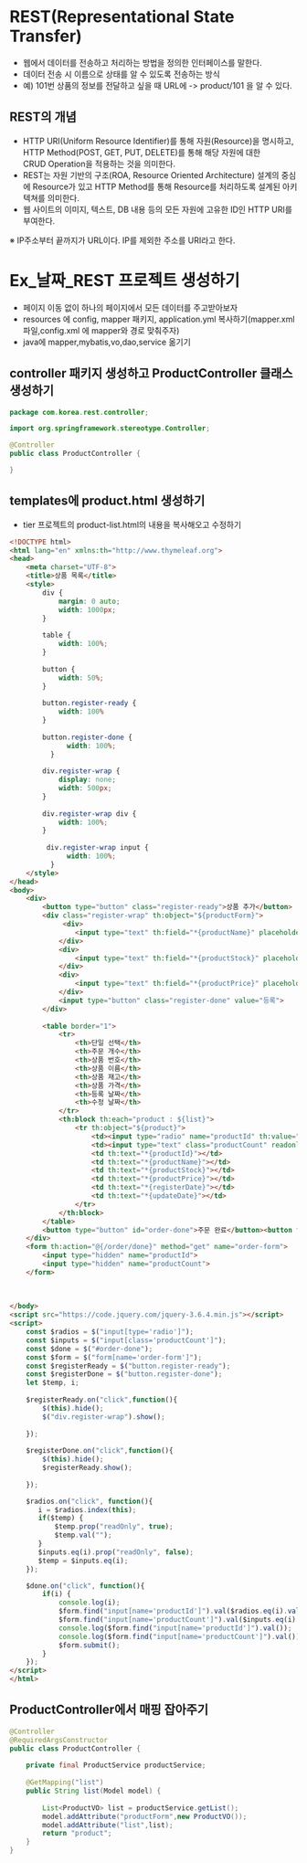 # REST(Representational State Transfer)
- 웹에서 데이터를 전송하고 처리하는 방법을 정의한 인터페이스를 말한다.
- 데이터 전송 시 이름으로 상태를 알 수 있도록 전송하는 방식
- 예) 101번 상품의 정보를 전달하고 싶을 때 URL에 -> product/101 을 알 수 있다.

## REST의 개념
- HTTP URI(Uniform Resource Identifier)를 통해 자원(Resource)을 명시하고,<br> HTTP Method(POST, GET, PUT, DELETE)를 통해 해당 자원에 대한<br> CRUD Operation을 적용하는 것을 의미한다.
- REST는 자원 기반의 구조(ROA, Resource Oriented Architecture) 설계의 중심에 Resource가 있고 HTTP Method를 통해 Resource를 처리하도록 설계된 아키텍쳐를 의미한다.
- 웹 사이트의 이미지, 텍스트, DB 내용 등의 모든 자원에 고유한 ID인 HTTP URI를 부여한다.

※ IP주소부터 끝까지가 URL이다. IP를 제외한 주소를 URI라고 한다.

# Ex_날짜_REST 프로젝트 생성하기
- 페이지 이동 없이 하나의 페이지에서 모든 데이터를 주고받아보자
- resources 에 config, mapper 패키지, application.yml 복사하기(mapper.xml파일,config.xml 에 mapper와 경로 맞춰주자)
- java에 mapper,mybatis,vo,dao,service 옮기기

## controller 패키지 생성하고 ProductController 클래스 생성하기
```java
package com.korea.rest.controller;

import org.springframework.stereotype.Controller;

@Controller
public class ProductController {

}

```

## templates에 product.html 생성하기
- tier 프로젝트의 product-list.html의 내용을 복사해오고 수정하기
```html
<!DOCTYPE html>
<html lang="en" xmlns:th="http://www.thymeleaf.org">
<head>
    <meta charset="UTF-8">
    <title>상품 목록</title>
  	<style>
  		div {
  			margin: 0 auto;
  			width: 1000px;
  		}
  
  		table {
  			width: 100%;
  		}
  
  		button {
  			width: 50%;
  		}
  
  		button.register-ready {
  			width: 100%
  		}
  		
  		button.register-done {
              width: 100%;
          }
  
  		div.register-wrap {
  			display: none;
  			width: 500px;
  		}
  
  		div.register-wrap div {
  			width: 100%;
  		}
  		
  		 div.register-wrap input {
              width: 100%;
          }
  	</style>
</head>
<body>
    <div>
		<button type="button" class="register-ready">상품 추가</button>
		<div class="register-wrap" th:object="${productForm}">
			 <div>
	            <input type="text" th:field="*{productName}" placeholder="상품 이름">
	        </div>
	        <div>
	            <input type="text" th:field="*{productStock}" placeholder="상품 재고">
	        </div>
	        <div>
	            <input type="text" th:field="*{productPrice}" placeholder="상품 가격">
	        </div>
	        <input type="button" class="register-done" value="등록">
        </div>
        
        <table border="1">
            <tr>
                <th>단일 선택</th>
                <th>주문 개수</th>
                <th>상품 번호</th>
                <th>상품 이름</th>
                <th>상품 재고</th>
                <th>상품 가격</th>
                <th>등록 날짜</th>
                <th>수정 날짜</th>
            </tr>
            <th:block th:each="product : ${list}">
                <tr th:object="${product}">
                    <td><input type="radio" name="productId" th:value="*{productId}"></td>
                    <td><input type="text" class="productCount" readonly></td>
                    <td th:text="*{productId}"></td>
                    <td th:text="*{productName}"></td>
                    <td th:text="*{productStock}"></td>
                    <td th:text="*{productPrice}"></td>
                    <td th:text="*{registerDate}"></td>
                    <td th:text="*{updateDate}"></td>
                </tr>
            </th:block>
        </table>
        <button type="button" id="order-done">주문 완료</button><button type="button" onclick="location.href='/order/list';">주문 내역</button>
    </div>
    <form th:action="@{/order/done}" method="get" name="order-form">
        <input type="hidden" name="productId">
        <input type="hidden" name="productCount">
    </form>
    
    
    
</body>
<script src="https://code.jquery.com/jquery-3.6.4.min.js"></script>
<script>
    const $radios = $("input[type='radio']");
    const $inputs = $("input[class='productCount']");
    const $done = $("#order-done");
    const $form = $("form[name='order-form']");
    const $registerReady = $("button.register-ready");
    const $registerDone = $("button.register-done");
    let $temp, i;
    
    $registerReady.on("click",function(){
		$(this).hide();
		$("div.register-wrap").show();
		
	});
	
	$registerDone.on("click",function(){
		$(this).hide();
		$registerReady.show();
		
	});

    $radios.on("click", function(){
       i = $radios.index(this);
       if($temp) {
           $temp.prop("readOnly", true);
           $temp.val("");
       }
       $inputs.eq(i).prop("readOnly", false);
       $temp = $inputs.eq(i);
    });

    $done.on("click", function(){
        if(i) {
            console.log(i);
            $form.find("input[name='productId']").val($radios.eq(i).val());
            $form.find("input[name='productCount']").val($inputs.eq(i).val());
            console.log($form.find("input[name='productId']").val());
            console.log($form.find("input[name='productCount']").val());
            $form.submit();
        }
    });
</script>
</html>
```

## ProductController에서 매핑 잡아주기
```java
@Controller
@RequiredArgsConstructor
public class ProductController {
	
	private final ProductService productService;
	
	@GetMapping("list")
	public String list(Model model) {
		
		List<ProductVO> list = productService.getList();
		model.addAttribute("productForm",new ProductVO());
		model.addAttribute("list",list);
		return "product";
	}
}

```
